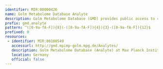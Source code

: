 ```yaml
---
identifier: MIR:00000426
name: Golm Metabolome Database Analyte
description: Golm Metabolome Database (GMD) provides public access to custom mass spectral libraries, metabolite profiling experiments as well as additional information and tools. For GC-MS profiling analyses, polar metabolite extracts are chemically converted, i.e. derivatised into less polar and volatile compounds, so called analytes.  This collection references analytes.
prefix: gmd.analyte
pattern: ^([0-9a-fA-F]){8}(-([0-9a-fA-F]){4}){3}-([0-9a-fA-F]){12}$
prefixed: 0
resources:
 - identifier: MIR:00100549
   accessurl: http://gmd.mpimp-golm.mpg.de/Analytes/
   description: Golm Metabolome Database (Analyte) at Max Planck Institute of Molecular Plant Physiology
   location: Germany
   official: false
---
```

